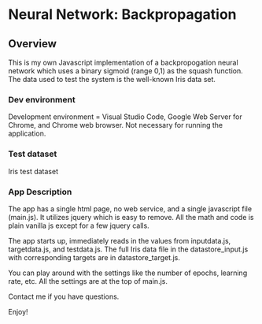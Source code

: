 # Neural Network: Backpropagation

## Overview
This is my own Javascript implementation of a backpropogation neural network which uses a binary sigmoid (range 0,1) as the squash function.  The data used to test the system is the well-known Iris data set. 
### Dev environment
Development environment = Visual Studio Code, Google Web Server for Chrome, and Chrome web browser. Not necessary for running the 
application. 
### Test dataset
Iris test dataset
### App Description
The app has a single html page, no web service, and a single javascript file (main.js). It utilizes jquery which is easy to remove. All the math and code is plain vanilla js except for a few jquery calls.

The app starts up, immediately reads in the values from inputdata.js, targetdata.js, and testdata.js. The full Iris data file in the  datastore_input.js with corresponding targets are in datastore_target.js. 

You can play around with the settings like the number of epochs, learning rate, etc.  All the settings are at the top of main.js.

Contact me if you have questions.

Enjoy!


